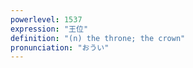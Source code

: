 ```yaml
---
powerlevel: 1537
expression: "王位"
definition: "(n) the throne; the crown"
pronunciation: "おうい"
---
```

